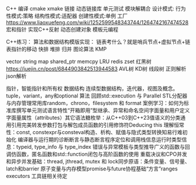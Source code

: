 C++
编译 cmake xmake
链接 动态链接库
单元测试
模块解耦合
设计模式: 行为性模式:策略 结构性模式:适配器 创建性模式:单例 工厂
https://www.liaoxuefeng.com/wiki/1252599548343744/1264742167474528
宏和指针 实现C++反射 动态创建对象
模板元编程

C++练习：
算法和数据结构模版实现：
链表考什么？就是哨兵节点+虚拟节点+链表指针的移动
快排 堆排 归并
图论算法
KMP

vector string map
shared_ptr
memcpy
LRU
redis zset
红黑树 https://juejin.cn/post/6844903842513944583
AVL树 KD树 线段树
正则解析
json解析


指针，智能指针和所有权
数据结构
连续型数据结构，迭代器，视图及概念。tuple，variant，any和optional 
算法<algorithm> 
回顾std::execution 与 Parallel STL分配器与内存管理常用库random，chrono，filesystem 和 format 案例学习：如何为标准库撰写单元测试语言特性“开箱即用”型继承、异常和命名空间字面量和用户定义字面量属性（attributes）其它语法糖枚举：从C++03到C++23值语义的分类通用引用完美转发参数打包与解包成员函数的引用修饰符Deducing this 理解恒常性：const, constexpr与consteval构造、析构、赋值与隐式类型转换知易行难初始化 编译器与运行期的诊断断言与静态断言程序定位和调用栈信息运行时类型信息：typeid, type_info 与 type_index 错误与异常模板与类型推导广义的函数与回调仿函数，匿名函数和std::function闭包与高阶函数的使用 重载决议和CPO并发和异步并发基础：thread, jthread, mutex 和 lock同步原语：条件变量、信号量、latch和barrier 原子变量与内存模型promise与future协程基础“方言”ranges executors 工具链相关待定